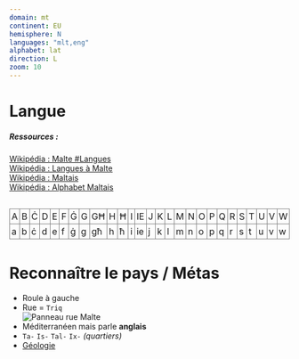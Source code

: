 ```yaml
---
domain: mt
continent: EU
hemisphere: N
languages: "mlt,eng"
alphabet: lat
direction: L
zoom: 10
---
```


# Langue

##### Ressources :

[Wikipédia : Malte #Langues](https://fr.wikipedia.org/wiki/Malte#Langues)  
[Wikipédia : Langues à Malte](https://fr.wikipedia.org/wiki/Langues_%C3%A0_Malte)  
[Wikipédia : Maltais](https://fr.wikipedia.org/wiki/Maltais)  
[Wikipédia : Alphabet Maltais](https://fr.wikipedia.org/wiki/Alphabet_maltais)

<table style="overflow-x: auto; max-width: 100%; display: inline-block; margin-bottom: 5px;">
<tbody><tr>
<td>A</td>
<td>B</td>
<td>Ċ</td>
<td>D</td>
<td>E</td>
<td>F</td>
<td>Ġ</td>
<td>G</td>
<td>GĦ</td>
<td>H</td>
<td>Ħ</td>
<td>I</td>
<td>IE</td>
<td>J</td>
<td>K</td>
<td>L</td>
<td>M</td>
<td>N</td>
<td>O</td>
<td>P</td>
<td>Q</td>
<td>R</td>
<td>S</td>
<td>T</td>
<td>U</td>
<td>V</td>
<td>W</td>
<td>X</td>
<td>Z</td>
<td>Ż
</td></tr>
<tr>
<td>a</td>
<td>b</td>
<td>ċ</td>
<td>d</td>
<td>e</td>
<td>f</td>
<td>ġ</td>
<td>g</td>
<td>għ</td>
<td>h</td>
<td>ħ</td>
<td>i</td>
<td>ie</td>
<td>j</td>
<td>k</td>
<td>l</td>
<td>m</td>
<td>n</td>
<td>o</td>
<td>p</td>
<td>q</td>
<td>r</td>
<td>s</td>
<td>t</td>
<td>u</td>
<td>v</td>
<td>w</td>
<td>x</td>
<td>z</td>
<td>ż
</td></tr></tbody></table>

<style>
table {
  border-collapse: collapse;
}

td {
  padding: 3px;
  border: 1px solid grey
}

</style>

<br/>

# Reconnaître le pays / Métas

- Roule à gauche
- Rue = `Triq`  
  ![Panneau rue Malte](/images/countries/mt/panneau_rue.png)
- Méditerranéen mais parle **anglais**
- `Ta-` `Is-` `Tal-` `Ix-` *(quartiers)*
- [Géologie](https://fr.wikipedia.org/wiki/G%C3%A9ologie_de_Malte)
